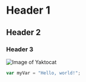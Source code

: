 # Header 1
## Header 2
### Header 3
![Image of Yaktocat](https://octodex.github.com/images/yaktocat.png)

``` javascript
var myVar = "Hello, world!";
```
